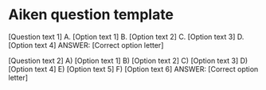 # Aiken question template
[Question text 1]
A. [Option text 1]
B. [Option text 2]
C. [Option text 3]
D. [Option text 4]
ANSWER: [Correct option letter]

[Question text 2]
A) [Option text 1]
B) [Option text 2]
C) [Option text 3]
D) [Option text 4]
E) [Option text 5]
F) [Option text 6]
ANSWER: [Correct option letter]

